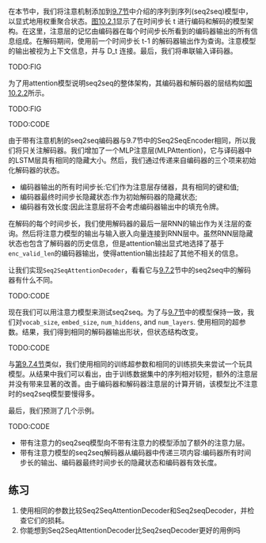 

<!--
 * @version:
 * @Author:  StevenJokes https://github.com/StevenJokes
 * @Date: 2020-07-03 19:33:12
 * @LastEditors:  StevenJokes https://github.com/StevenJokes
 * @LastEditTime: 2020-07-03 19:45:11
 * @Description:
 * @TODO::
 * @Reference:http://preview.d2l.ai/d2l-en/PR-1102/chapter_attention-mechanisms/seq2seq-attention.html
-->

#
在本节中，我们将注意机制添加到[9.7节](http://preview.d2l.ai/d2l-en/PR-1102/chapter_recurrent-modern/seq2seq.html#sec-seq2seq)中介绍的序列到序列(seq2seq)模型中，以显式地用权重聚合状态。[图10.2.1](http://preview.d2l.ai/d2l-en/PR-1102/chapter_attention-mechanisms/seq2seq-attention.html#fig-s2s-attention)显示了在时间步长 t 进行编码和解码的模型架构。在这里，注意层的记忆由编码器在每个时间步长所看到的编码器输出的所有信息组成。在解码期间，使用前一个时间步长 t-1 的解码器输出作为查询。注意模型的输出被视为上下文信息，并与 D_t 连接。最后，我们将串联输入译码器。

TODO:FIG

为了用attention模型说明seq2seq的整体架构，其编码器和解码器的层结构如[图10.2.2](http://preview.d2l.ai/d2l-en/PR-1102/chapter_attention-mechanisms/seq2seq-attention.html#fig-s2s-attention-details)所示。

TODO:FIG

TODO:CODE

由于带有注意机制的seq2seq编码器与9.7节中的Seq2SeqEncoder相同，所以我们将只关注解码器。我们增加了一个MLP注意层(MLPAttention)，它与译码器中的LSTM层具有相同的隐藏大小。然后，我们通过传递来自编码器的三个项来初始化解码器的状态。

- 编码器输出的所有时间步长:它们作为注意层存储器，具有相同的键和值;
- 编码器最终时间步长隐藏状态:作为初始解码器的隐藏状态;
- 编码器有效长度:因此注意层将不会考虑编码器输出中的填充令牌。

在解码的每个时间步长，我们使用解码器的最后一层RNN的输出作为关注层的查询。然后将注意力模型的输出与输入嵌入向量连接到RNN层中。虽然RNN层隐藏状态也包含了解码器的历史信息，但是attention输出显式地选择了基于`enc_valid_len`的编码器输出，使得attention输出挂起了其他不相关的信息。

让我们实现`Seq2SeqAttentionDecoder`，看看它与[9.7.2](http://preview.d2l.ai/d2l-en/PR-1102/chapter_recurrent-modern/seq2seq.html#sec-seq2seq-decoder)节中的seq2seq中的解码器有什么不同。

TODO:CODE

现在我们可以用注意力模型来测试seq2seq。为了与[9.7节](http://preview.d2l.ai/d2l-en/PR-1102/chapter_recurrent-modern/seq2seq.html#sec-seq2seq)中的模型保持一致，我们对`vocab_size`, `embed_size`, `num_hiddens`, and `num_layers`. 使用相同的超参数。结果，我们得到相同的解码器输出形状，但状态结构改变。

TODO:CODE

与[第9.7.4节](http://preview.d2l.ai/d2l-en/PR-1102/chapter_recurrent-modern/seq2seq.html#sec-seq2seq-training)类似，我们使用相同的训练超参数和相同的训练损失来尝试一个玩具模型。从结果中我们可以看出，由于训练数据集中的序列相对较短，额外的注意层并没有带来显著的改善。由于编码器和解码器注意层的计算开销，该模型比不注意时的seq2seq模型要慢得多。

最后，我们预测了几个示例。

TODO:CODE

- 带有注意力的seq2seq模型向不带有注意力的模型添加了额外的注意力层。
- 带有注意力模型的seq2seq解码器从编码器中传递三项内容:编码器所有时间步长的输出、编码器最终时间步长的隐藏状态和编码器有效长度。

## 练习

1. 使用相同的参数比较Seq2SeqAttentionDecoder和Seq2seqDecoder，并检查它们的损耗。
1. 你能想到Seq2SeqAttentionDecoder比Seq2seqDecoder更好的用例吗

